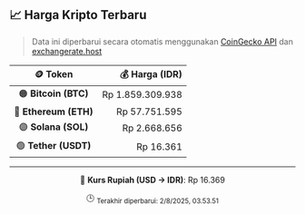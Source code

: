 

<!-- HARGA_KRIPTO -->
## 📈 Harga Kripto Terbaru

> Data ini diperbarui secara otomatis menggunakan [CoinGecko API](https://www.coingecko.com/) dan [exchangerate.host](https://exchangerate.host/)

<div align="center">

| 🪙 Token | 💰 Harga (IDR) |
|:------:|---------------:|
| 🟠 **Bitcoin (BTC)**   | Rp 1.859.309.938 |
| 🔵 **Ethereum (ETH)**  | Rp 57.751.595 |
| 🟣 **Solana (SOL)**    | Rp 2.668.656 |
| 🟢 **Tether (USDT)**   | Rp 16.361 |

---

💱 **Kurs Rupiah (USD → IDR)**: Rp 16.369

🕒 <sub>Terakhir diperbarui: 2/8/2025, 03.53.51</sub>

</div>
<!-- /HARGA_KRIPTO -->